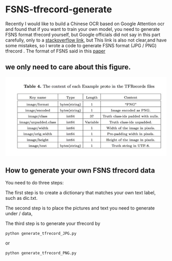 # FSNS-tfrecord-generate


Recently I would like to build a Chinese OCR based on Google Attention ocr and found that if you want to train your own model, you need to generate FSNS format tfrecord yourself, but Google officials did not say in this part carefully, only to a [stackoverflow link](https://stackoverflow.com/a/44461910/743658), but This link is also not clear,and have  some mistakes, so I wrote a code to generate FSNS format (JPG / PNG) tfrecord .
The format of FSNS said in this [paper](https://arxiv.org/pdf/1702.03970.pdf)

## we only need to care about this figure.
![image](https://github.com/A-bone1/FSNS-tfrecord-generate/blob/master/images/FSNS_format.jpg)



## How to generate your own FSNS tfrecord data

You need to do three steps:

The first step is to create a dictionary that matches your own text label, such as dic.txt. 

The second step is to place the pictures and text you need to generate under / data,

The third step is to generate your tfrecord by
```
python generate_tfrecord_JPG.py

```
or

```
python generate_tfrecord_PNG.py
```
